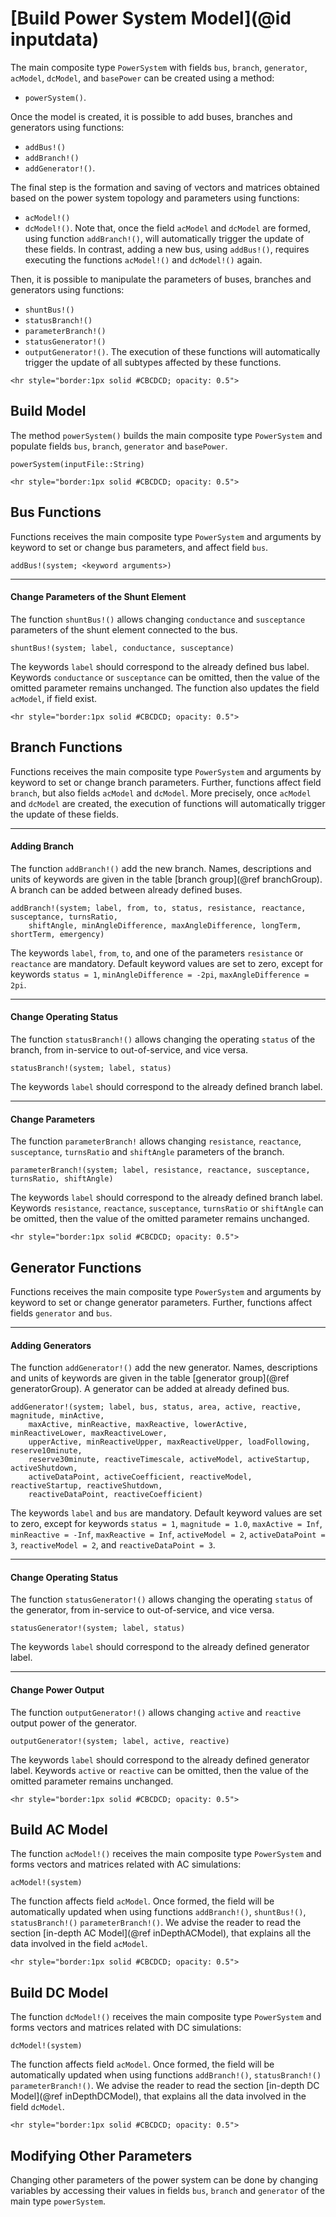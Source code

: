 # [Build Power System Model](@id inputdata)

The main composite type `PowerSystem` with fields `bus`, `branch`, `generator`, `acModel`, `dcModel`, and `basePower` can be created using a method:
* `powerSystem()`.

Once the model is created, it is possible to add buses, branches and generators using functions:
* `addBus!()`
* `addBranch!()`
* `addGenerator!()`.

The final step is the formation and saving of vectors and matrices obtained based on the power system topology and parameters using functions:
* `acModel!()`
* `dcModel!()`.
Note that, once the field `acModel` and `dcModel` are formed, using function `addBranch!()`, will automatically trigger the update of these fields. In contrast, adding a new bus, using `addBus!()`, requires executing the functions `acModel!()` and `dcModel!()` again.

Then, it is possible to manipulate the parameters of buses, branches and generators using functions:
* `shuntBus!()`
* `statusBranch!()`
* `parameterBranch!()`
* `statusGenerator!()`
* `outputGenerator!()`.
The execution of these functions will automatically trigger the update of all subtypes affected by these functions.

```@raw html
<hr style="border:1px solid #CBCDCD; opacity: 0.5">
```

## Build Model
The method `powerSystem()` builds the main composite type `PowerSystem` and populate fields `bus`, `branch`, `generator` and `basePower`.

```@docs
powerSystem(inputFile::String)
```


```@raw html
<hr style="border:1px solid #CBCDCD; opacity: 0.5">
```

## Bus Functions
Functions receives the main composite type `PowerSystem` and arguments by keyword to set or change bus parameters, and affect field `bus`.

```@docs
addBus!(system; <keyword arguments>)
```

---

#### Change Parameters of the Shunt Element
The function `shuntBus!()` allows changing `conductance` and `susceptance` parameters of the shunt element connected to the bus.
```julia-repl
shuntBus!(system; label, conductance, susceptance)
```
The keywords `label` should correspond to the already defined bus label. Keywords `conductance` or `susceptance` can be omitted, then the value of the omitted parameter remains unchanged. The function also updates the field `acModel`, if field exist.

```@raw html
<hr style="border:1px solid #CBCDCD; opacity: 0.5">
```

## Branch Functions
Functions receives the main composite type `PowerSystem` and arguments by keyword to set or change branch parameters. Further, functions affect field `branch`, but also fields `acModel` and `dcModel`. More precisely, once `acModel` and `dcModel` are created, the execution of functions will automatically trigger the update of these fields.

---

#### Adding Branch
The function `addBranch!()` add the new branch. Names, descriptions and units of keywords are given in the table [branch group](@ref branchGroup). A branch can be added between already defined buses.
```julia-repl
addBranch!(system; label, from, to, status, resistance, reactance, susceptance, turnsRatio,
    shiftAngle, minAngleDifference, maxAngleDifference, longTerm, shortTerm, emergency)
```
The keywords `label`, `from`, `to`, and one of the parameters `resistance` or `reactance` are mandatory. Default keyword values are set to zero, except for keywords `status = 1`, `minAngleDifference = -2pi`, `maxAngleDifference = 2pi`.

---

#### Change Operating Status
The function `statusBranch!()` allows changing the operating `status` of the branch, from in-service to out-of-service, and vice versa.
```julia-repl
statusBranch!(system; label, status)
```
The keywords `label` should correspond to the already defined branch label.

---

#### Change Parameters
The function `parameterBranch!` allows changing `resistance`, `reactance`, `susceptance`, `turnsRatio` and `shiftAngle` parameters of the branch.
```julia-repl
parameterBranch!(system; label, resistance, reactance, susceptance, turnsRatio, shiftAngle)
```
The keywords `label` should correspond to the already defined branch label. Keywords `resistance`, `reactance`, `susceptance`, `turnsRatio` or `shiftAngle` can be omitted, then the value of the omitted parameter remains unchanged.

```@raw html
<hr style="border:1px solid #CBCDCD; opacity: 0.5">
```

## Generator Functions
Functions receives the main composite type `PowerSystem` and arguments by keyword to set or change generator parameters. Further, functions affect fields `generator` and `bus`.

---

#### Adding Generators
The function `addGenerator!()` add the new generator. Names, descriptions and units of keywords are given in the table [generator group](@ref generatorGroup). A generator can be added at already defined bus.
```julia-repl
addGenerator!(system; label, bus, status, area, active, reactive, magnitude, minActive,
    maxActive, minReactive, maxReactive, lowerActive, minReactiveLower, maxReactiveLower,
    upperActive, minReactiveUpper, maxReactiveUpper, loadFollowing, reserve10minute,
    reserve30minute, reactiveTimescale, activeModel, activeStartup, activeShutdown,
    activeDataPoint, activeCoefficient, reactiveModel, reactiveStartup, reactiveShutdown,
    reactiveDataPoint, reactiveCoefficient)
```
The keywords `label` and `bus` are mandatory. Default keyword values are set to zero, except for keywords `status = 1`, `magnitude = 1.0`, `maxActive = Inf`, `minReactive = -Inf`, `maxReactive = Inf`, `activeModel = 2`, `activeDataPoint = 3`, `reactiveModel = 2`, and `reactiveDataPoint = 3`.

---

#### Change Operating Status
The function `statusGenerator!()` allows changing the operating `status` of the generator, from in-service to out-of-service, and vice versa.
```julia-repl
statusGenerator!(system; label, status)
```
The keywords `label` should correspond to the already defined generator label.

---

#### Change Power Output
The function `outputGenerator!()` allows changing `active` and `reactive` output power of the generator.
```julia-repl
outputGenerator!(system; label, active, reactive)
```
The keywords `label` should correspond to the already defined generator label. Keywords `active` or `reactive` can be omitted, then the value of the omitted parameter remains unchanged.

```@raw html
<hr style="border:1px solid #CBCDCD; opacity: 0.5">
```

## Build AC Model
The function `acModel!()` receives the main composite type `PowerSystem` and forms vectors and matrices related with AC simulations:
```julia-repl
acModel!(system)
```
The function affects field `acModel`. Once formed, the field will be automatically updated when using functions `addBranch!()`, `shuntBus!()`, `statusBranch!()` `parameterBranch!()`. We advise the reader to read the section [in-depth AC Model](@ref inDepthACModel), that explains all the data involved in the field `acModel`.

```@raw html
<hr style="border:1px solid #CBCDCD; opacity: 0.5">
```

## Build DC Model
The function `dcModel!()` receives the main composite type `PowerSystem` and forms vectors and matrices related with DC simulations:
```julia-repl
dcModel!(system)
```
The function affects field `acModel`. Once formed, the field will be automatically updated when using functions `addBranch!()`, `statusBranch!()` `parameterBranch!()`. We advise the reader to read the section [in-depth DC Model](@ref inDepthDCModel), that explains all the data involved in the field `dcModel`.

```@raw html
<hr style="border:1px solid #CBCDCD; opacity: 0.5">
```

## Modifying Other Parameters
Changing other parameters of the power system can be done by changing variables by accessing their values in fields `bus`, `branch` and `generator` of the main type `powerSystem`.

